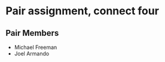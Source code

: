 Pair assignment, connect four
=============================

Pair Members
------------

* Michael Freeman
* Joel Armando

